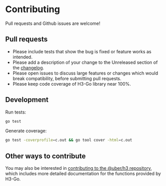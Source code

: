 # Contributing

Pull requests and Github issues are welcome!

## Pull requests

* Please include tests that show the bug is fixed or feature works as intended.
* Please add a description of your change to the Unreleased section of the
  [changelog](./CHANGELOG.md).
* Please open issues to discuss large features or changes which would break
  compatibility, before submitting pull requests.
* Please keep code coverage of H3-Go library near 100%.

## Development

Run tests:

```bash
go test
```

Generate coverage:

```bash
go test -coverprofile=c.out && go tool cover -html=c.out
```

## Other ways to contribute

You may also be interested in [contributing to the @uber/h3
repository](https://github.com/uber/h3/blob/master/CONTRIBUTING.md), which
includes more detailed documentation for the functions provided by H3-Go.

